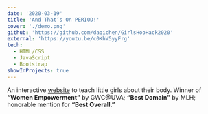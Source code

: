 ```yaml
---
date: '2020-03-19'
title: 'And That’s On PERIOD!'
cover: './demo.png'
github: 'https://github.com/daqichen/GirlsHooHack2020'
external: 'https://youtu.be/c0KhV5yyFrg'
tech:
  - HTML/CSS
  - JavaScript
  - Bootstrap
showInProjects: true
---
```


An interactive [website](https://youtu.be/c0KhV5yyFrg) to teach little girls about their body. Winner of <b>“Women Empowerment”</b> by GWC@UVA; <b>“Best Domain”</b> by MLH; honorable mention for <b>“Best Overall.”</b>
